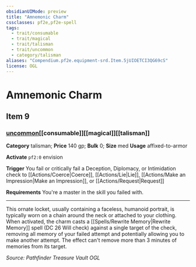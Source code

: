 ```yaml
---
obsidianUIMode: preview
title: "Amnemonic Charm"
cssclasses: pf2e,pf2e-spell
tags:
  - trait/consumable
  - trait/magical
  - trait/talisman
  - trait/uncommon
  - category/talisman
aliases: "Compendium.pf2e.equipment-srd.Item.5jUIOETCI3QG69cS"
license: OGL
---
```

# Amnemonic Charm
## Item 9
### [uncommon](uncommon "Uncommon Rarity Trait")[[consumable]][[magical]][[talisman]]

**Category** talisman; 
**Price** 140 gp; 
**Bulk** 0; **Size** med
**Usage** affixed-to-armor

**Activate** `pf2:0` envision

**Trigger** You fail or critically fail a Deception, Diplomacy, or Intimidation check to [[Actions/Coerce|Coerce]], [[Actions/Lie|Lie]], [[Actions/Make an Impression|Make an Impression]], or [[Actions/Request|Request]]

**Requirements** You're a master in the skill you failed with.

* * *

This ornate locket, usually containing a faceless, humanoid portrait, is typically worn on a chain around the neck or attached to your clothing. When activated, the charm casts a [[Spells/Rewrite Memory|Rewrite Memory]] spell (DC 26 Will check) against a single target of the check, removing all memory of your failed attempt and potentially allowing you to make another attempt. The effect can't remove more than 3 minutes of memories from its target.

*Source: Pathfinder Treasure Vault*
*OGL*